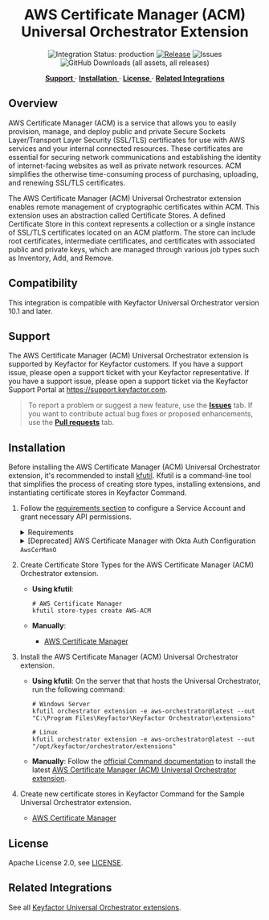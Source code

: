 <h1 align="center" style="border-bottom: none">
    AWS Certificate Manager (ACM) Universal Orchestrator Extension
</h1>

<p align="center">
  <!-- Badges -->
<img src="https://img.shields.io/badge/integration_status-production-3D1973?style=flat-square" alt="Integration Status: production" />
<a href="https://github.com/Keyfactor/aws-orchestrator/releases"><img src="https://img.shields.io/github/v/release/Keyfactor/aws-orchestrator?style=flat-square" alt="Release" /></a>
<img src="https://img.shields.io/github/issues/Keyfactor/aws-orchestrator?style=flat-square" alt="Issues" />
<img src="https://img.shields.io/github/downloads/Keyfactor/aws-orchestrator/total?style=flat-square&label=downloads&color=28B905" alt="GitHub Downloads (all assets, all releases)" />
</p>

<p align="center">
  <!-- TOC -->
  <a href="#support">
    <b>Support</b>
  </a>
  ·
  <a href="#installation">
    <b>Installation</b>
  </a>
  ·
  <a href="#license">
    <b>License</b>
  </a>
  ·
  <a href="https://github.com/orgs/Keyfactor/repositories?q=orchestrator">
    <b>Related Integrations</b>
  </a>
</p>


## Overview

AWS Certificate Manager (ACM) is a service that allows you to easily provision, manage, and deploy public and private Secure Sockets Layer/Transport Layer Security (SSL/TLS) certificates for use with AWS services and your internal connected resources. These certificates are essential for securing network communications and establishing the identity of internet-facing websites as well as private network resources. ACM simplifies the otherwise time-consuming process of purchasing, uploading, and renewing SSL/TLS certificates.

The AWS Certificate Manager (ACM) Universal Orchestrator extension enables remote management of cryptographic certificates within ACM. This extension uses an abstraction called Certificate Stores. A defined Certificate Store in this context represents a collection or a single instance of SSL/TLS certificates located on an ACM platform. The store can include root certificates, intermediate certificates, and certificates with associated public and private keys, which are managed through various job types such as Inventory, Add, and Remove.

## Compatibility

This integration is compatible with Keyfactor Universal Orchestrator version 10.1 and later.

## Support
The AWS Certificate Manager (ACM) Universal Orchestrator extension is supported by Keyfactor for Keyfactor customers. If you have a support issue, please open a support ticket with your Keyfactor representative. If you have a support issue, please open a support ticket via the Keyfactor Support Portal at https://support.keyfactor.com. 
 
> To report a problem or suggest a new feature, use the **[Issues](../../issues)** tab. If you want to contribute actual bug fixes or proposed enhancements, use the **[Pull requests](../../pulls)** tab.

## Installation
Before installing the AWS Certificate Manager (ACM) Universal Orchestrator extension, it's recommended to install [kfutil](https://github.com/Keyfactor/kfutil). Kfutil is a command-line tool that simplifies the process of creating store types, installing extensions, and instantiating certificate stores in Keyfactor Command.


1. Follow the [requirements section](docs/aws-acm.md#requirements) to configure a Service Account and grant necessary API permissions.

    <details><summary>Requirements</summary>

    ### AWS Setup
    Options for authenticating:
    1. Okta or other OAuth configuration (refer to `AwsCerManO` below)
    2. IAM User Auth configuration (refer to `AwsCerManA` below)
    3. EC2 Role Auth or other default method supported by the [AWS SDK](https://docs.aws.amazon.com/sdk-for-net/v3/developer-guide/creds-assign.html)

    As one option for #3, to set up Role Auth for an EC2 instance, follow the steps below. Note, this applies specifically __when the orchestrator is running `ACM-AWS` inside of an EC2 instance__.
    1. Assign or note the existing IAM Role assigned to the EC2 instance running
    2. Make sure that role has access to ACM
    3. When configuring the `AWS-ACM` store, do not select either IAM or OAuth methods in the store's settings. This will make it use the AWS SDK to lookup EC2 credentials.

    <details>
    <summary><code>AWS-ACM</code> Cert Store Type and Cert Store Setup</summary>

    Cert Store Type Settings
    ===============
    **Basic Settings:**

    CONFIG ELEMENT | VALUE | DESCRIPTION
    --|--|--
    Name | AWS Certificate Manager | Display name for the store type (may be customized)
    Short Name| AWS-ACM | Short display name for the store type
    Custom Capability | N/A | Store type name orchestrator will register with. Check the box to allow entry of value
    Supported Job Types | Inventory, Add, Remove | Job types the extension supports
    Needs Server | Checked | Determines if a target server name is required when creating store
    Blueprint Allowed | Checked | Determines if store type may be included in an Orchestrator blueprint
    Uses PowerShell | Unchecked | Determines if underlying implementation is PowerShell
    Requires Store Password	| Unchecked | Determines if a store password is required when configuring an individual store.
    Supports Entry Password	| Unchecked | Determines if an individual entry within a store can have a password.


    **Advanced Settings:**

    CONFIG ELEMENT | VALUE | DESCRIPTION
    --|--|--
    Store Path Type	| Freeform | Determines what restrictions are applied to the store path field when configuring a new store.
    Store Path Value | N/A | This is reserved for the AWS Account Id when setting up the store.
    Supports Custom Alias | Optional | Determines if an individual entry within a store can have a custom Alias.
    Private Keys | Optional | This determines if Keyfactor can send the private key associated with a certificate to the store.
    PFX Password Style | Default or Custom | "Default" - PFX password is randomly generated, "Custom" - PFX password may be specified when the enrollment job is created (Requires the *Allow Custom Password* application setting to be enabled.)

    **Custom Fields:**

    Custom fields operate at the certificate store level and are used to control how the orchestrator connects to the remote
    target server containing the certificate store to be managed

    Name|Display Name|Type|Default Value|Depends On|Required|Description
    ---|---|---|---|---|---|---
    UseOAuth | Use OAuth 2.0 Provider | boolean | False | N/A | Yes | A switch to enable the store to use an OAuth provider workflow to authenticate with AWS ACM
    UseIAM | Use IAM User Auth | boolean | False | N/A | Yes | A switch to enable the store to use IAM User auth to assume a role when authenticating with AWS ACM
    OAuthScope | OAuth Scope | string | N/A | Use OAuth 2.0 Provider | No | This is the OAuth Scope needed for Okta OAuth, defined in Okta
    OAuthGrantType | OAuth Grant Type | string | client_credentials | Use OAuth 2.0 Provider | No | In OAuth 2.0, the term “grant type” refers to the way an application gets an access token. In Okta this is `client_credentials`
    OAuthUrl | OAuth URL | string | https://***/oauth2/default/v1/token | Use OAuth 2.0 Provider | No | The URL to request a token from your OAuth Provider. Fill this out with the correct URL.
    OAuthAccountId | OAuth AWS Account Id | string | N/A | Use OAuth 2.0 Provider | No | The AWS account ID to use after getting an OAuth token to assume the associated Role.
    IamAccountId | IAM AWS Account ID | string | N/A | Use IAM User Auth | No | The AWS account ID to use when assuming a role as the IAM User.


    **Entry Parameters:**

    Entry parameters are inventoried and maintained for each entry within a certificate store.
    They are typically used to support binding of a certificate to a resource.

    While `AWS Region` can be set to multiple choice as noted below, you will need to list all regions you want available for adding certificates.
    You can instead make this a String type in order to allow the region to be specified later without knowing all valid regions now.

    Name|Display Name| Type|Default Value|Required When|Description
    ---|---|---|---|---|---
    AWS Region | AWS Region | Multiple Choice | us-east-1 | Adding | When adding, this is the Region that the Certificate will be added to.



    Cert Store Settings
    ===============
    | Name | Value | Description |
    | ----------- | ----------- | ----------- |
    | Client Machine | AWS Role | This is the AWS Role that will be used for access. This role will be assumed and its permissions will apply to all actions taken by the orchestrator. |
    | User Name | See Below | See Below |
    | Password | See Below | See Below |
    | Store Path | us-east-1,us-east-2,...,etc. | The AWS Region, or a comma-separated list of multiple regions, the store will operate in. |
    | Use OAuth 2.0 Provider | Use an OAuth provider to authenticate with AWS | Set to true to enable OAuth usage and display additional OAuth fields |
    | Use IAM User Auth | Use an IAM user's credentials to assume a role | Set to true to enable IAM user auth and the IAM Account ID field. |
    | OAuth Scope | Look in OAuth provider for Scope | Displayed and required when using OAuth 2.0 Provider. OAuth scope setup in the Okta Application or other OAuth provider |
    | OAuth Grant Type | client_credentials | Displayed and required when using OAuth 2.0 Provider. This may vary depending on Okta setup but will most likely be this value. |
    | OAuth URL | https://***/oauth2/default/v1/token | Displayed and required when using OAuth 2.0 Provider. URL to request token from OAuth provider. Example given is for an Okta token. |
    | OAuth AWS Account Id | AWS account ID number | Displayed and required when using OAuth 2.0 Provider. This account ID is used in conjunction with the OAuth token to assume a role (set in the Client Machine parameter) |
    | IAM AWS Account Id | AWS account ID number | Displayed and required when using IAM User Auth. This account ID is used to assume a role (set in the Client Machine parameter) |

    The User Name and Password fields are used differently based on the auth method you intend to use. The three options for auth are IAM User, OAuth, or default auth.

    | Auth Method | Field | Value |
    | - | - | - |
    | IAM User | User Name | Set to the IAM User's AWS `Access Key` |
    | IAM User | Password | Set to the IAM User's AWS `Access Secret` |
    | OAuth 2.0 | User Name | Set to the OAuth `Client ID` |
    | OAuth 2.0 | Password | Set to the OAuth `Client Secret` |
    | Default (SDK) | User Name | No Value |
    | Default (SDK) | Password | No Value |

    </details>
    </details>

    <details>
    <summary>[Deprecated] AWS Certificate Manager with Okta Auth Configuration <code>AwsCerManO</code></summary>



    </details>

2. Create Certificate Store Types for the AWS Certificate Manager (ACM) Orchestrator extension. 

    * **Using kfutil**:

        ```shell
        # AWS Certificate Manager
        kfutil store-types create AWS-ACM
        ```

    * **Manually**:
        * [AWS Certificate Manager](docs/aws-acm.md#certificate-store-type-configuration)

3. Install the AWS Certificate Manager (ACM) Universal Orchestrator extension.
    
    * **Using kfutil**: On the server that that hosts the Universal Orchestrator, run the following command:

        ```shell
        # Windows Server
        kfutil orchestrator extension -e aws-orchestrator@latest --out "C:\Program Files\Keyfactor\Keyfactor Orchestrator\extensions"

        # Linux
        kfutil orchestrator extension -e aws-orchestrator@latest --out "/opt/keyfactor/orchestrator/extensions"
        ```

    * **Manually**: Follow the [official Command documentation](https://software.keyfactor.com/Core-OnPrem/Current/Content/InstallingAgents/NetCoreOrchestrator/CustomExtensions.htm?Highlight=extensions) to install the latest [AWS Certificate Manager (ACM) Universal Orchestrator extension](https://github.com/Keyfactor/aws-orchestrator/releases/latest).

4. Create new certificate stores in Keyfactor Command for the Sample Universal Orchestrator extension.

    * [AWS Certificate Manager](docs/aws-acm.md#certificate-store-configuration)



## License

Apache License 2.0, see [LICENSE](LICENSE).

## Related Integrations

See all [Keyfactor Universal Orchestrator extensions](https://github.com/orgs/Keyfactor/repositories?q=orchestrator).
